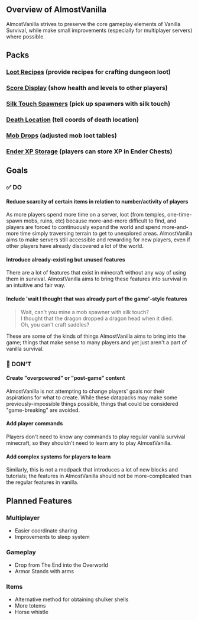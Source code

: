 ## Overview of **AlmostVanilla**
AlmostVanilla strives to preserve the core gameplay elements of Vanilla Survival, while make small improvements (especially for multiplayer servers) where possible.


## Packs
### [Loot Recipes](/LootRecipes) (provide recipes for crafting dungeon loot)
### [Score Display](/ScoreDisplay) (show health and levels to other players)
### [Silk Touch Spawners](/SilktouchSpawners) (pick up spawners with silk touch)
### [Death Location](/DeathLocation) (tell coords of death location)
### [Mob Drops](/MobDrops) (adjusted mob loot tables)
### [Ender XP Storage](/EnderXPStorage) (players can store XP in Ender Chests)


## Goals
### ✅ DO
#### **Reduce scarcity of certain items in relation to number/activity of players**
As more players spend more time on a server, loot (from temples, one-time-spawn mobs, ruins, etc) because more-and-more difficult to find, and players are forced to continuously expand the world and spend more-and-more time simply traversing terrain to get to unexplored areas. AlmostVanilla aims to make servers still accessible and rewarding for new players, even if other players have already discovered a lot of the world.

#### **Introduce already-existing but unused features**
There are a lot of features that exist in minecraft without any way of using them in survival. AlmostVanilla aims to bring these features into survival in an intuitive and fair way.

#### **Include 'wait I thought that was already part of the game'-style features**
> Wait, can't you mine a mob spawner with silk touch?  
> I thought that the dragon dropped a dragon head when it died.  
> Oh, you can't craft saddles?  

These are some of the kinds of things AlmostVanilla aims to bring into the game; things that make sense to many players and yet just aren't a part of vanilla survival.


### 🚫 DON'T
#### **Create "overpowered" or "post-game" content**
AlmostVanilla is not attempting to change players' goals nor their aspirations for what to create. While these datapacks may make some previously-impossible things possible, things that could be considered "game-breaking" are avoided.

#### **Add player commands**
Players don't need to know any commands to play regular vanilla survival minecraft, so they shouldn't need to learn any to play AlmostVanilla.

#### **Add complex systems for players to learn**
Similarly, this is not a modpack that introduces a lot of new blocks and tutorials; the features in AlmostVanilla should not be more-complicated than the regular features in vanilla.


## Planned Features
### Multiplayer
- Easier coordinate sharing  
- Improvements to sleep system  

### Gameplay
- Drop from The End into the Overworld  
- Armor Stands with arms  

### Items
- Alternative method for obtaining shulker shells  
- More totems  
- Horse whistle  